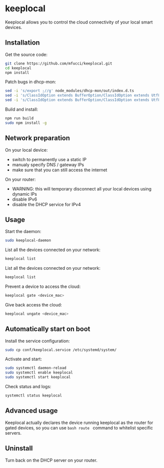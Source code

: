 # keeplocal

Keeplocal allows you to control the cloud connectivity of your local smart devices.

## Installation

Get the source code:
```bash
git clone https://github.com/mfucci/keeplocal.git
cd keeplocal
npm install
```

Patch bugs in dhcp-mon:
```bash
sed -i 's/export ;//g' node_modules/dhcp-mon/out/index.d.ts
sed -i 's/ClassIdOption extends BufferOption/ClassIdOption extends Utf8Option/g' node_modules/dhcp-mon/out/index.d.ts
sed -i 's/ClassIdOption extends BufferOption/ClassIdOption extends Utf8Option/g' node_modules/dhcp-mon/out/index.js
```

Build and install:
```bash
npm run build
sudo npm install -g
```

## Network preparation

On your local device:
* switch to permanently use a static IP
* manualy specify DNS / gateway IPs
* make sure that you can still access the internet

On your router:
* WARNING:  this will temporary disconnect all your local devices using dynamic IPs
* disable IPv6
* disable the DHCP service for IPv4

## Usage

Start the daemon:
```bash
sudo keeplocal-daemon
```

List all the devices connected on your network:
```bash
keeplocal list
```

List all the devices connected on your network:
```bash
keeplocal list
```

Prevent a device to access the cloud:
```bash
keeplocal gate <device_mac>
```

Give back access the cloud:
```bash
keeplocal ungate <device_mac>
```

## Automatically start on boot

Install the service configuration:
```bash
sudo cp conf/keeplocal.service /etc/systemd/system/
```

Activate and start:
```bash
sudo systemctl daemon-reload
sudo systemctl enable keeplocal
sudo systemctl start keeplocal
```

Check status and logs:
```bash
systemctl status keeplocal
```

## Advanced usage

Keeplocal actually declares the device running keeplocal as the router for gated devices, so you can use ```bash route ``` command to whitelist specific servers.

## Uninstall

Turn back on the DHCP server on your router.
